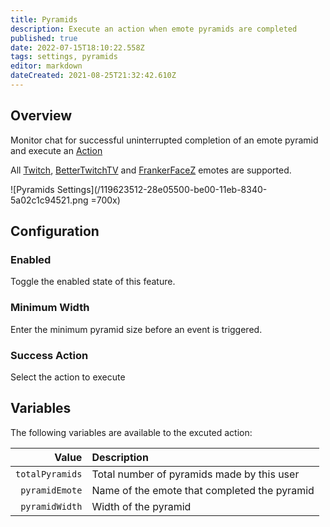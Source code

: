 ```yaml
---
title: Pyramids
description: Execute an action when emote pyramids are completed
published: true
date: 2022-07-15T18:10:22.558Z
tags: settings, pyramids
editor: markdown
dateCreated: 2021-08-25T21:32:42.610Z
---
```


## Overview
Monitor chat for successful uninterrupted completion of an emote pyramid and execute an [Action](/Actions)

All [Twitch](https://twitch.tv), [BetterTwitchTV](https://betterttv.com/) and [FrankerFaceZ](https://www.frankerfacez.com/) emotes are supported.

![Pyramids Settings](/119623512-28e05500-be00-11eb-8340-5a02c1c94521.png =700x)

## Configuration
### Enabled
Toggle the enabled state of this feature.

### Minimum Width
Enter the minimum pyramid size before an event is triggered.

### Success Action
Select the action to execute

## Variables

The following variables are available to the excuted action:

| Value | Description |
|------:|:------------|
| `totalPyramids` | Total number of pyramids made by this user
| `pyramidEmote` | Name of the emote that completed the pyramid
| `pyramidWidth` | Width of the pyramid